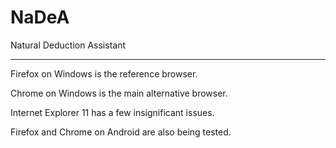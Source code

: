 NaDeA
=====

Natural Deduction Assistant

---

Firefox on Windows is the reference browser.

Chrome on Windows is the main alternative browser. 

Internet Explorer 11 has a few insignificant issues.

Firefox and Chrome on Android are also being tested.
